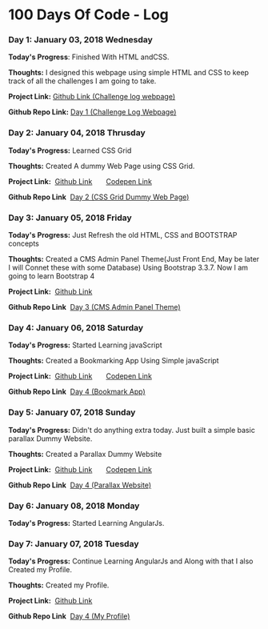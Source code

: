 # 100 Days Of Code - Log

### Day 1: January 03, 2018 Wednesday


**Today's Progress**: Finished With HTML andCSS.

**Thoughts:** I designed this webpage using simple HTML and CSS to keep track of all the challenges I am going to take.

**Project Link:** [Github Link (Challenge log webpage)](http://khudania.github.io/Challenge-log-webpage)

**Github Repo Link:** [Day 1 (Challenge Log Webpage)](https://github.com/khudania/Challenge-log-webpage)


### Day 2: January 04, 2018 Thrusday

**Today's Progress:** Learned CSS Grid

**Thoughts:** Created A dummy Web Page using CSS Grid.

**Project Link:** &nbsp;[Github Link](https://khudania.github.io/css-grid-sample-webpage)   &nbsp;&nbsp;&nbsp;&nbsp;&nbsp;      [Codepen Link](https://codepen.io/hkhudania/pen/ppWybV)

**Github Repo Link** &nbsp;[Day 2 (CSS Grid Dummy Web Page)](https://github.com/khudania/css-grid-sample-webpage)


### Day 3: January 05, 2018 Friday

**Today's Progress:** Just Refresh the old HTML, CSS and BOOTSTRAP  concepts

**Thoughts:** Created a CMS Admin Panel Theme(Just Front End, May be later I will Connet these with some Database) Using Bootstrap 3.3.7.  Now I am going to learn Bootstrap 4

**Project Link:** &nbsp;[Github Link](https://khudania.github.io/CMS-admin-panel-theme)   

**Github Repo Link** &nbsp;[Day 3 (CMS Admin Panel Theme)](https://github.com/khudania/CMS-admin-panel-theme)


### Day 4: January 06, 2018 Saturday

**Today's Progress:** Started Learning javaScript

**Thoughts:** Created a Bookmarking App Using Simple javaScript

**Project Link:** &nbsp;[Github Link](https://khudania.github.io/bookmark-app)   &nbsp;&nbsp;&nbsp;&nbsp;&nbsp;      [Codepen Link](https://codepen.io/hkhudania/full/BJmddX)

**Github Repo Link** &nbsp;[Day 4 (Bookmark App)](https://github.com/khudania/bookmark-app)



### Day 5: January 07, 2018 Sunday

**Today's Progress:** Didn't do anything extra today. Just built a simple basic parallax Dummy Website.

**Thoughts:** Created a Parallax Dummy Website

**Project Link:** &nbsp;[Github Link](https://khudania.github.io/basic-parallex-website/)   &nbsp;&nbsp;&nbsp;&nbsp;&nbsp;      [Codepen Link](https://codepen.io/hkhudania/full/jYaJqv)

**Github Repo Link** &nbsp;[Day 4 (Parallax Website)](https://github.com/khudania/basic-parallex-website)

### Day 6: January 08, 2018 Monday

**Today's Progress:** Started Learning AngularJs.

### Day 7: January 07, 2018 Tuesday

**Today's Progress:** Continue Learning AngularJs and Along with that I also Created my Profile.

**Thoughts:** Created my Profile.

**Project Link:** &nbsp;[Github Link](https://khudania.github.io/Profile/)

**Github Repo Link** &nbsp;[Day 4 (My Profile)](https://github.com/khudania/Profile)





